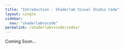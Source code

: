```yaml
---
title: "Introduction - Shaderlab Visual Studio Code"
layout: single
sidebar:
  nav: "shaderlabvscode"
permalink: /shaderlabvscode/index/
---
```


Coming Soon...